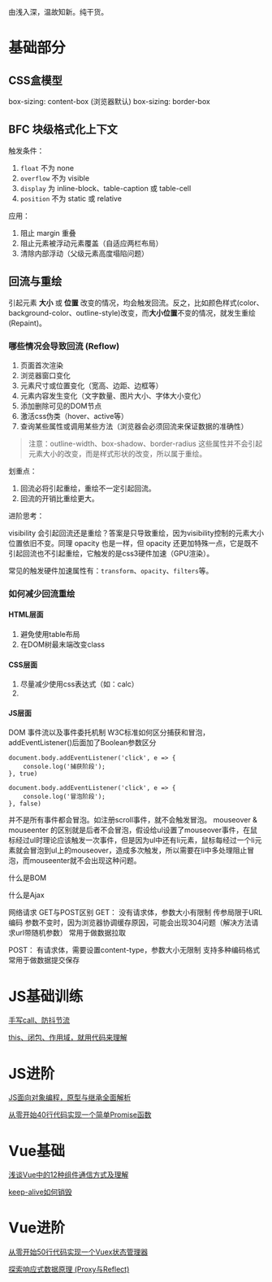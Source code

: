 由浅入深，温故知新。纯干货。

# 基础部分

## CSS盒模型
box-sizing: content-box (浏览器默认)
box-sizing: border-box



## BFC 块级格式化上下文

触发条件：

1. `float` 不为 none
2. `overflow` 不为 visible
3. `display` 为 inline-block、table-caption 或 table-cell
4. `position` 不为 static 或 relative

应用：

1. 阻止 margin 重叠
2. 阻止元素被浮动元素覆盖（自适应两栏布局）
3. 清除内部浮动（父级元素高度塌陷问题）

## 回流与重绘

引起元素 **大小** 或 **位置** 改变的情况，均会触发回流。反之，比如颜色样式(color、background-color、outline-style)改变，而**大小位置**不变的情况，就发生重绘 (Repaint)。

### 哪些情况会导致回流 (Reflow) 

1. 页面首次渲染
2. 浏览器窗口变化
3. 元素尺寸或位置变化（宽高、边距、边框等）
4. 元素内容发生变化（文字数量、图片大小、字体大小变化）
6. 添加删除可见的DOM节点
7. 激活css伪类（hover、active等）
8. 查询某些属性或调用某些方法（浏览器会必须回流来保证数据的准确性）

> 注意：outline-width、box-shadow、border-radius 这些属性并不会引起元素大小的改变，而是样式形状的改变，所以属于重绘。

划重点：

1. 回流必将引起重绘，重绘不一定引起回流。
2. 回流的开销比重绘更大。

进阶思考：

visibility 会引起回流还是重绘？答案是只导致重绘，因为visibility控制的元素大小位置依旧不变。同理 opacity 也是一样，但 opacity 还更加特殊一点，它是既不引起回流也不引起重绘，它触发的是css3硬件加速（GPU渲染）。

常见的触发硬件加速属性有：`transform`、`opacity`、`filters`等。

### 如何减少回流重绘

#### HTML层面

1. 避免使用table布局
2. 在DOM树最末端改变class

#### CSS层面

1. 尽量减少使用css表达式（如：calc）
2. 

#### JS层面

DOM
事件流以及事件委托机制
W3C标准如何区分捕获和冒泡，addEventListener()后面加了Boolean参数区分
```
document.body.addEventListener('click', e => {
    console.log('捕获阶段');
}, true)

document.body.addEventListener('click', e => {
    console.log('冒泡阶段');
}, false)
```

并不是所有事件都会冒泡。如注册scroll事件，就不会触发冒泡。
mouseover & mouseenter 的区别就是后者不会冒泡，假设给ul设置了mouseover事件，在鼠标经过ul时理论应该触发一次事件，但是因为ul中还有li元素，鼠标每经过一个li元素就会冒泡到ul上的mouseover，造成多次触发，所以需要在li中多处理阻止冒泡，而mouseenter就不会出现这种问题。

什么是BOM

什么是Ajax

网络请求 GET与POST区别
GET：
没有请求体，参数大小有限制
传参局限于URL编码
参数不变时，因为浏览器协调缓存原因，可能会出现304问题（解决方法请求url带随机参数）
常用于做数据拉取

POST：
有请求体，需要设置content-type，参数大小无限制
支持多种编码格式
常用于做数据提交保存



# JS基础训练

[手写call、防抖节流](https://juejin.cn/post/6972343521176977421)

[this、闭包、作用域，就用代码来理解](https://juejin.cn/post/6972716569407258661)

# JS进阶

[JS面向对象编程，原型与继承全面解析](https://juejin.cn/post/6973091550528012296)

[从零开始40行代码实现一个简单Promise函数](https://juejin.cn/post/6974942495255822344)

# Vue基础

[浅谈Vue中的12种组件通信方式及理解](https://juejin.cn/post/6971594929470603271)

[keep-alive如何销毁](https://juejin.cn/post/6976814768812195854)

# Vue进阶

[从零开始50行代码实现一个Vuex状态管理器](https://juejin.cn/post/6975355881554870285)

[探索响应式数据原理 (Proxy与Reflect)](https://juejin.cn/post/6974567194382303240)
